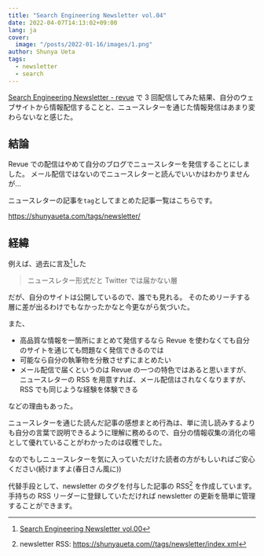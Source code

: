 ```yaml
---
title: "Search Engineering Newsletter vol.04"
date: 2022-04-07T14:13:02+09:00
lang: ja
cover:
  image: "/posts/2022-01-16/images/1.png"
author: Shunya Ueta
tags:
  - newsletter
  - search
---
```


[Search Engineering Newsletter - revue](https://www.getrevue.co/profile/hurutoriya) で 3 回配信してみた結果、自分のウェブサイトから情報配信することと、ニュースレターを通じた情報発信はあまり変わらないなと感じた。

## 結論

Revue での配信はやめて自分のブログでニュースレターを発信することにしました。
メール配信ではないのでニュースレターと読んでいいかはわかりませんが...

ニュースレターの記事を`tag`としてまとめた記事一覧はこちらです。

https://shunyaueta.com/tags/newsletter/

## 経緯

例えば、過去に言及[^newsletter-00]した

> ニュースレター形式だと Twitter では届かない層

だが、自分のサイトは公開しているので、誰でも見れる。
そのためリーチする層に差が出るわけでもなかったかなと今更ながら気づいた。

また、

- 高品質な情報を一箇所にまとめて発信するなら Revue を使わなくても自分のサイトを通じても問題なく発信できるのでは
- 可能なら自分の執筆物を分散させずにまとめたい
- メール配信で届くというのは Revue の一つの特色ではあると思いますが、ニュースレターの RSS を用意すれば、メール配信はされなくなりますが、RSS でも同じような経験を体験できる

などの理由もあった。

ニュースレターを通じた読んだ記事の感想まとめ行為は、単に流し読みするよりも自分の言葉で説明できるように理解に務めるので、自分の情報収集の消化の場として優れていることがわかったのは収穫でした。

なのでもしニュースレターを気に入っていただけた読者の方がもしいればご安心ください(続けますよ(春日さん風に))

代替手段として、newsletter のタグを付与した記事の RSS[^newsletters] を作成しています。
手持ちの RSS リーダーに登録していただければ newsletter の更新を簡単に管理することができます。

[^newsletter-00]: [Search Engineering Newsletter vol.00](/posts/2022-01-16/)
[^newsletters]: newsletter RSS: https://shunyaueta.com//tags/newsletter/index.xml
